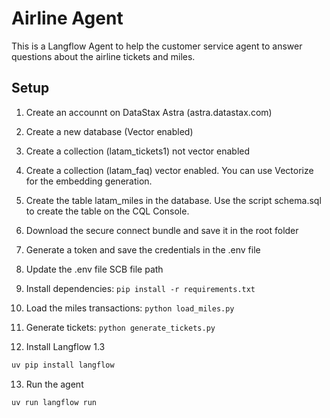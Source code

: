 # Airline Agent

This is a Langflow Agent to help the customer service agent to answer questions about the airline tickets and miles.

## Setup

1. Create an accounnt on DataStax Astra (astra.datastax.com)

2. Create a new database (Vector enabled)

3. Create a collection (latam_tickets1) not vector enabled

4. Create a collection (latam_faq) vector enabled. You can use Vectorize for the embedding generation.

5. Create the table latam_miles in the database. Use the script schema.sql to create the table on the CQL Console.

6. Download the secure connect bundle and save it in the root folder

7. Generate a token and save the credentials in the .env file

8. Update the .env file SCB file path

9. Install dependencies: `pip install -r requirements.txt`

10. Load the miles transactions: `python load_miles.py`

11. Generate tickets: `python generate_tickets.py`

12. Install Langflow 1.3 
```bash
uv pip install langflow
```

13. Run the agent
```bash
uv run langflow run
```